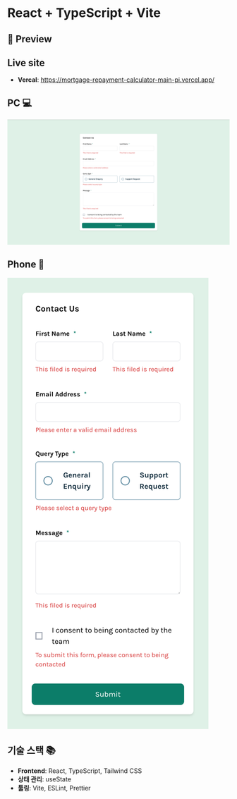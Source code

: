 # React + TypeScript + Vite

## 📸 Preview

## Live site

- **Vercal**: https://mortgage-repayment-calculator-main-pi.vercel.app/

## PC 💻

![](./src/assets/screenshot/pc-lg_1.png)

## Phone 📱

![](./src/assets/screenshot/m-sm_1.png)

## 기술 스택 📚

- **Frontend**: React, TypeScript, Tailwind CSS
- **상태 관리**: useState
- **툴링**: Vite, ESLint, Prettier
